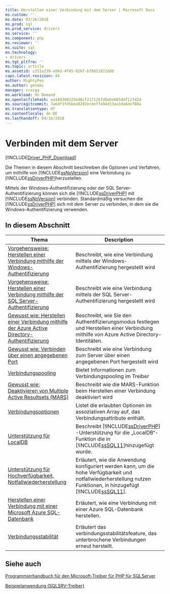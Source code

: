 ```yaml
---
title: Herstellen einer Verbindung mit dem Server | Microsoft Docs
ms.custom: ''
ms.date: 03/26/2018
ms.prod: sql
ms.prod_service: drivers
ms.service: ''
ms.component: php
ms.reviewer: ''
ms.suite: sql
ms.technology:
- drivers
ms.tgt_pltfrm: ''
ms.topic: article
ms.assetid: c251a239-e0bd-4f45-9207-b76651072dd0
caps.latest.revision: 44
author: MightyPen
ms.author: genemi
manager: craigg
ms.workload: On Demand
ms.openlocfilehash: ea18d388225bd8cf217126fd6ebe685ddf12fd2d
ms.sourcegitcommit: 7a6df3fd5bea9282ecdeffa94d13ea1da6def80a
ms.translationtype: HT
ms.contentlocale: de-DE
ms.lasthandoff: 04/16/2018
---
```

# <a name="connecting-to-the-server"></a>Verbinden mit dem Server
[!INCLUDE[Driver_PHP_Download](../../includes/driver_php_download.md)]

Die Themen in diesem Abschnitt beschreiben die Optionen und Verfahren, um mithilfe von [!INCLUDE[ssNoVersion](../../includes/ssnoversion_md.md)] eine Verbindung zu [!INCLUDE[ssDriverPHP](../../includes/ssdriverphp_md.md)]herzustellen.  

Mittels der Windows-Authentifizierung oder der SQL Server-Authentifizierung können sich die [!INCLUDE[ssDriverPHP](../../includes/ssdriverphp_md.md)] mit [!INCLUDE[ssNoVersion](../../includes/ssnoversion_md.md)] verbinden. Standardmäßig versuchen die [!INCLUDE[ssDriverPHP](../../includes/ssdriverphp_md.md)] sich mit dem Server zu verbinden, in dem sie die Windows-Authentifizierung verwenden.  

## <a name="in-this-section"></a>In diesem Abschnitt  

|Thema|Description|  
|---------|---------------|  
|[Vorgehensweise: Herstellen einer Verbindung mithilfe der Windows-Authentifizierung](../../connect/php/how-to-connect-using-windows-authentication.md)|Beschreibt, wie eine Verbindung mittels der Windows-Authentifizierung hergestellt wird|  
|[Vorgehensweise: Herstellen einer Verbindung mithilfe der SQL Server-Authentifizierung](../../connect/php/how-to-connect-using-sql-server-authentication.md)|Beschreibt wie eine Verbindung mittels der SQL Server-Authentifizierung hergestellt wird|  
|[Gewusst wie: Herstellen einer Verbindung mithilfe der Azure Active Directory-Authentifizierung](../../connect/php/azure-active-directory.md)|Beschreibt, wie Sie den Authentifizierungsmodus festlegen und Herstellen einer Verbindung mithilfe von Azure Active Directory-Identitäten.|  
|[Gewusst wie: Verbinden über einen angegebenen Port](../../connect/php/how-to-connect-on-a-specified-port.md)|Beschreibt wie eine Verbindung zum Server über einen angegebenen Port hergestellt wird|  
|[Verbindungspooling](../../connect/php/connection-pooling-microsoft-drivers-for-php-for-sql-server.md)|Bietet Informationen zum Verbindungspooling im Treiber|  
|[Gewusst wie: Deaktivieren von Multiple Active Resultsets (MARS)](../../connect/php/how-to-disable-multiple-active-resultsets-mars.md)|Beschreibt wie die MARS-Funktion beim Herstellen einer Verbindung deaktiviert wird|  
|[Verbindungsoptionen](../../connect/php/connection-options.md)|Listet die erlaubten Optionen im assoziativen Array auf, das Verbindungsattribute enthält.|  
|[Unterstützung für LocalDB](../../connect/php/php-driver-for-sql-server-support-for-localdb.md)|Beschreibt [!INCLUDE[ssDriverPHP](../../includes/ssdriverphp_md.md)] -Unterstützung für die „LocalDB“-Funktion die in [!INCLUDE[ssSQL11](../../includes/sssql11_md.md)]hinzugefügt wurde.|  
|[Unterstützung für Hochverfügbarkeit, Notfallwiederherstellung](../../connect/php/php-driver-for-sql-server-support-for-high-availability-disaster-recovery.md)|Erläutert, wie die Anwendung konfiguriert werden kann, um die hohe Verfügbarkeit und notfallwiederherstellung nutzen Funktionen, in hinzugefügt [!INCLUDE[ssSQL11](../../includes/sssql11_md.md)].|  
|[Herstellen einer Verbindung mit einer Microsoft Azure SQL-Datenbank](../../connect/php/connecting-to-microsoft-azure-sql-database.md)|Erläutert, wie eine Verbindung mit einer Azure SQL-Datenbank herstellen.|  
|[Verbindungsstabilität](../../connect/php/connection-resiliency.md)|Erläutert das verbindungsstabilitätsfeature, das unterbrochene Verbindungen erneut herstellt.|  

## <a name="see-also"></a>Siehe auch  
[Programmierhandbuch für den Microsoft-Treiber für PHP für SQLServer](../../connect/php/programming-guide-for-php-sql-driver.md)

[Beispielanwendung &#40;SQLSRV-Treiber&#41;](../../connect/php/example-application-sqlsrv-driver.md)  
